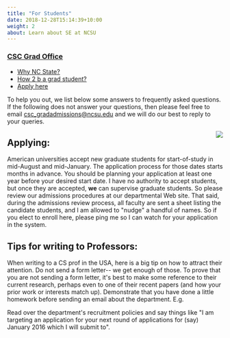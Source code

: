 ```yaml
---
title: "For Students"
date: 2018-12-28T15:14:39+10:00
weight: 2
about: Learn about SE at NCSU
---
```

<html>
<head>
  <meta charset="UTF-8">
  <title>TIMM</title>
</head>
<body>
 <!-- <h3><a href="https://timm.fyi/">CSC Grad Office</a></h3> -->
 <h3><a href="https://www.csc.ncsu.edu/academics/graduate/contact.php">CSC Grad Office</a></h3>
 
  <ul>
    <li><a href="https://www.youtube.com/watch?v=LRoI-Rw4GBY">Why NC State?</a></li>
    <li><a href="http://tiny.cc/tim17phd">How 2 b a grad student?</a></li>
    <li><a href="http://www.ncsu.edu/grad/programs/how-to-apply/index.php">Apply here</a></li>
  </ul>
  <p>To help you out, we list below some answers to frequently asked questions. If the following does not answer your questions, then please feel free to email <a href="mailto:csc_gradadmissions@ncsu.edu">csc_gradadmissions@ncsu.edu</a> and we will do our best to reply to your queries.</p>
  <img src="http://collegeinformations.com/wp-content/uploads/2012/06/Graduate-Studies.jpg" align="right">
  <h2>Applying:</h2>
  <p>American universities accept new graduate students for start-of-study in mid-August and mid-January. The application process for those dates starts months in advance. You should be planning your application at least one year before your desired start date. I have no authority to accept students, but once they are accepted, <strong>we</strong> can supervise graduate students. So please review our admissions procedures at our departmental Web site. That said, during the admissions review process, all faculty are sent a sheet listing the candidate students, and I am allowed to "nudge" a handful of names. So if you elect to enroll here, please ping me so I can watch for your application in the system.</p>
  <h2>Tips for writing to Professors:</h2>
  <p>When writing to a CS prof in the USA, here is a big tip on how to attract their attention. Do not send a form letter-- we get enough of those. To prove that you are not sending a form letter, it's best to make some reference to their current research, perhaps even to one of their recent papers (and how your prior work or interests match up). Demonstrate that you have done a little homework before sending an email about the department. E.g.</p>
  <p>Read over the department's recruitment policies and say things like "I am targeting an application for your next round of applications for (say) January 2016 which I will submit to".</p>
</body>
</html>